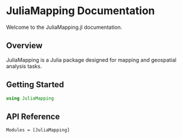 # JuliaMapping Documentation

Welcome to the JuliaMapping.jl documentation.

## Overview

JuliaMapping is a Julia package designed for mapping and geospatial analysis tasks.

## Getting Started

```julia
using JuliaMapping
```

## API Reference

```@autodocs
Modules = [JuliaMapping]
```